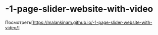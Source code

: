 # -1-page-slider-website-with-video
Посмотреть[https://malankinam.github.io/-1-page-slider-website-with-video/]
